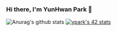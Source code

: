 ### Hi there, I'm YunHwan Park 👋



![Anurag's github stats](https://github-readme-stats.vercel.app/api?username=Parkyunhwan&show_icons=true&theme=radical)
[![ypark's 42 stats](https://badge42.herokuapp.com/api/stats/ypark)](https://github.com/JaeSeoKim/badge42)
<!--
**Parkyunhwan/Parkyunhwan** is a ✨ _special_ ✨ repository because its `README.md` (this file) appears on your GitHub profile.

Here are some ideas to get you started:

- 🔭 I’m currently working on ...
- 🌱 I’m currently learning ...
- 👯 I’m looking to collaborate on ...
- 🤔 I’m looking for help with ...
- 💬 Ask me about ...
- 📫 How to reach me: ...
- 😄 Pronouns: ...
- ⚡ Fun fact: ...
-->
